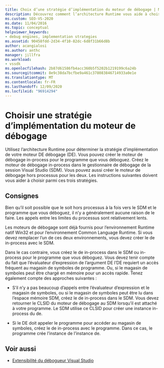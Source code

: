 ```yaml
---
title: Choix d’une stratégie d’implémentation du moteur de débogage | Microsoft Docs
description: Découvrez comment l’architecture Runtime vous aide à choisir parmi plusieurs stratégies pour l’implémentation du moteur de débogage.
ms.custom: SEO-VS-2020
ms.date: 11/04/2016
ms.topic: conceptual
helpviewer_keywords:
- debug engines, implementation strategies
ms.assetid: 90458fdd-2d34-4f10-82dc-6d8f31b66d8b
author: acangialosi
ms.author: anthc
manager: jillfra
ms.workload:
- vssdk
ms.openlocfilehash: 2b87d61586fb4acc360b5f5202b1219199c6a24b
ms.sourcegitcommit: 8e9c38da7bcfbe9a461c378083846714933a0e1e
ms.translationtype: MT
ms.contentlocale: fr-FR
ms.lasthandoff: 12/09/2020
ms.locfileid: "96914294"
---
```

# <a name="choose-a-debug-engine-implementation-strategy"></a>Choisir une stratégie d’implémentation du moteur de débogage
Utilisez l’architecture Runtime pour déterminer la stratégie d’implémentation de votre moteur DE débogage (DE). Vous pouvez créer le moteur de débogage in-process pour le programme que vous déboguez. Créez le moteur de débogage in-process dans le gestionnaire de débogage de la session Visual Studio (SDM). Vous pouvez aussi créer le moteur de débogage hors processus pour les deux. Les instructions suivantes doivent vous aider à choisir parmi ces trois stratégies.

## <a name="guidelines"></a>Consignes
 Bien qu’il soit possible que le soit hors processus à la fois vers le SDM et le programme que vous déboguez, il n’y a généralement aucune raison de le faire. Les appels entre les limites du processus sont relativement lents.

 Les moteurs de débogage sont déjà fournis pour l’environnement Runtime natif Win32 et pour l’environnement Common Language Runtime. Si vous devez remplacer l’un de ces deux environnements, vous devez créer le de in-process avec le SDM.

 Dans le cas contraire, vous créez le de in-process dans le SDM ou in-process pour le programme que vous déboguez. Vous devez tenir compte du fait que l’évaluateur d’expression de l’argument DE l’DE requiert un accès fréquent au magasin de symboles de programme. Ou, si le magasin de symboles peut être chargé en mémoire pour un accès rapide. Tenez également compte des approches suivantes :

- S’il n’y a pas beaucoup d’appels entre l’évaluateur d’expression et le magasin de symboles, ou si le magasin de symboles peut être lu dans l’espace mémoire SDM, créez le de in-process dans le SDM. Vous devez retourner le CLSID du moteur de débogage au SDM lorsqu’il est attaché à votre programme. Le SDM utilise ce CLSID pour créer une instance in-process du de.

- Si le DE doit appeler le programme pour accéder au magasin de symboles, créez le de in-process avec le programme. Dans ce cas, le programme crée l’instance de l’instance de.

## <a name="see-also"></a>Voir aussi
- [Extensibilité du débogueur Visual Studio](../../extensibility/debugger/visual-studio-debugger-extensibility.md)
